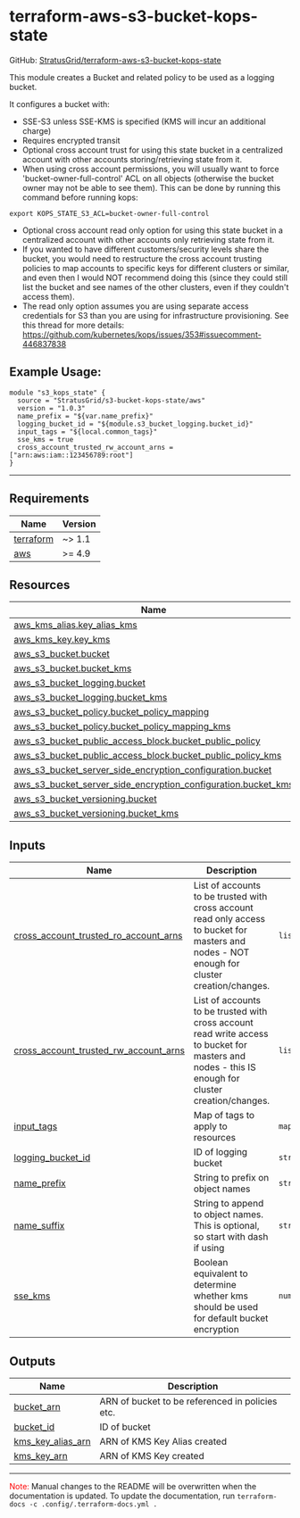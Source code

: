 <!-- BEGIN_TF_DOCS -->
# terraform-aws-s3-bucket-kops-state

GitHub: [StratusGrid/terraform-aws-s3-bucket-kops-state](https://github.com/StratusGrid/terraform-aws-s3-bucket-kops-state)

This module creates a Bucket and related policy to be used as a logging bucket.

It configures a bucket with:
- SSE-S3 unless SSE-KMS is specified (KMS will incur an additional charge)
- Requires encrypted transit
- Optional cross account trust for using this state bucket in a centralized account with other accounts storing/retrieving state from it.
- When using cross account permissions, you will usually want to force 'bucket-owner-full-control' ACL on all objects (otherwise the bucket owner may not be able to see them). This can be done by running this command before running kops:
```
export KOPS_STATE_S3_ACL=bucket-owner-full-control
```
- Optional cross account read only option for using this state bucket in a centralized account with other accounts only retrieving state from it.
- If you wanted to have different customers/security levels share the bucket, you would need to restructure the cross account trusting policies to map accounts to specific keys for different clusters or similar, and even then I would NOT recommend doing this (since they could still list the bucket and see names of the other clusters, even if they couldn't access them).
- The read only option assumes you are using separate access credentials for S3 than you are using for infrastructure provisioning. See this thread for more details: https://github.com/kubernetes/kops/issues/353#issuecomment-446837838

## Example Usage:

```hcl
module "s3_kops_state" {
  source = "StratusGrid/s3-bucket-kops-state/aws"
  version = "1.0.3"
  name_prefix = "${var.name_prefix}"
  logging_bucket_id = "${module.s3_bucket_logging.bucket_id}"
  input_tags = "${local.common_tags}"
  sse_kms = true
  cross_account_trusted_rw_account_arns = ["arn:aws:iam::123456789:root"]
}
```
---

## Requirements

| Name | Version |
|------|---------|
| <a name="requirement_terraform"></a> [terraform](#requirement\_terraform) | ~> 1.1 |
| <a name="requirement_aws"></a> [aws](#requirement\_aws) | >= 4.9 |

## Resources

| Name | Type |
|------|------|
| [aws_kms_alias.key_alias_kms](https://registry.terraform.io/providers/hashicorp/aws/latest/docs/resources/kms_alias) | resource |
| [aws_kms_key.key_kms](https://registry.terraform.io/providers/hashicorp/aws/latest/docs/resources/kms_key) | resource |
| [aws_s3_bucket.bucket](https://registry.terraform.io/providers/hashicorp/aws/latest/docs/resources/s3_bucket) | resource |
| [aws_s3_bucket.bucket_kms](https://registry.terraform.io/providers/hashicorp/aws/latest/docs/resources/s3_bucket) | resource |
| [aws_s3_bucket_logging.bucket](https://registry.terraform.io/providers/hashicorp/aws/latest/docs/resources/s3_bucket_logging) | resource |
| [aws_s3_bucket_logging.bucket_kms](https://registry.terraform.io/providers/hashicorp/aws/latest/docs/resources/s3_bucket_logging) | resource |
| [aws_s3_bucket_policy.bucket_policy_mapping](https://registry.terraform.io/providers/hashicorp/aws/latest/docs/resources/s3_bucket_policy) | resource |
| [aws_s3_bucket_policy.bucket_policy_mapping_kms](https://registry.terraform.io/providers/hashicorp/aws/latest/docs/resources/s3_bucket_policy) | resource |
| [aws_s3_bucket_public_access_block.bucket_public_policy](https://registry.terraform.io/providers/hashicorp/aws/latest/docs/resources/s3_bucket_public_access_block) | resource |
| [aws_s3_bucket_public_access_block.bucket_public_policy_kms](https://registry.terraform.io/providers/hashicorp/aws/latest/docs/resources/s3_bucket_public_access_block) | resource |
| [aws_s3_bucket_server_side_encryption_configuration.bucket](https://registry.terraform.io/providers/hashicorp/aws/latest/docs/resources/s3_bucket_server_side_encryption_configuration) | resource |
| [aws_s3_bucket_server_side_encryption_configuration.bucket_kms](https://registry.terraform.io/providers/hashicorp/aws/latest/docs/resources/s3_bucket_server_side_encryption_configuration) | resource |
| [aws_s3_bucket_versioning.bucket](https://registry.terraform.io/providers/hashicorp/aws/latest/docs/resources/s3_bucket_versioning) | resource |
| [aws_s3_bucket_versioning.bucket_kms](https://registry.terraform.io/providers/hashicorp/aws/latest/docs/resources/s3_bucket_versioning) | resource |

## Inputs

| Name | Description | Type | Default | Required |
|------|-------------|------|---------|:--------:|
| <a name="input_cross_account_trusted_ro_account_arns"></a> [cross\_account\_trusted\_ro\_account\_arns](#input\_cross\_account\_trusted\_ro\_account\_arns) | List of accounts to be trusted with cross account read only access to bucket for masters and nodes - NOT enough for cluster creation/changes. | `list(string)` | `[]` | no |
| <a name="input_cross_account_trusted_rw_account_arns"></a> [cross\_account\_trusted\_rw\_account\_arns](#input\_cross\_account\_trusted\_rw\_account\_arns) | List of accounts to be trusted with cross account read write access to bucket for masters and nodes - this IS enough for cluster creation/changes. | `list(string)` | `[]` | no |
| <a name="input_input_tags"></a> [input\_tags](#input\_input\_tags) | Map of tags to apply to resources | `map(string)` | `{}` | no |
| <a name="input_logging_bucket_id"></a> [logging\_bucket\_id](#input\_logging\_bucket\_id) | ID of logging bucket | `string` | n/a | yes |
| <a name="input_name_prefix"></a> [name\_prefix](#input\_name\_prefix) | String to prefix on object names | `string` | n/a | yes |
| <a name="input_name_suffix"></a> [name\_suffix](#input\_name\_suffix) | String to append to object names. This is optional, so start with dash if using | `string` | `""` | no |
| <a name="input_sse_kms"></a> [sse\_kms](#input\_sse\_kms) | Boolean equivalent to determine whether kms should be used for default bucket encryption | `number` | `0` | no |

## Outputs

| Name | Description |
|------|-------------|
| <a name="output_bucket_arn"></a> [bucket\_arn](#output\_bucket\_arn) | ARN of bucket to be referenced in policies etc. |
| <a name="output_bucket_id"></a> [bucket\_id](#output\_bucket\_id) | ID of bucket |
| <a name="output_kms_key_alias_arn"></a> [kms\_key\_alias\_arn](#output\_kms\_key\_alias\_arn) | ARN of KMS Key Alias created |
| <a name="output_kms_key_arn"></a> [kms\_key\_arn](#output\_kms\_key\_arn) | ARN of KMS Key created |

---

<span style="color:red">Note:</span> Manual changes to the README will be overwritten when the documentation is updated. To update the documentation, run `terraform-docs -c .config/.terraform-docs.yml .`
<!-- END_TF_DOCS -->